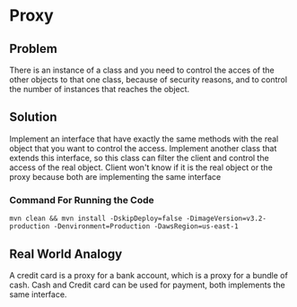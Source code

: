 # Proxy

## Problem
There is an instance of a class and you need to control the acces of the other objects to that one class, because of security reasons, 
and to control the number of instances that reaches the object.

## Solution
Implement an interface that have exactly the same methods with the real object that you want to control the access.
Implement another class that extends this interface, so this class can filter the client and control the access of the real object.
Client won't know if it is the real object or the proxy because both are implementing the same interface

### Command For Running the Code
```
mvn clean && mvn install -DskipDeploy=false -DimageVersion=v3.2-production -Denvironment=Production -DawsRegion=us-east-1
```

## Real World Analogy
A credit card is a proxy for a bank account, which is a proxy for a bundle of cash. Cash and Credit card can be used for payment, both
implements the same interface.